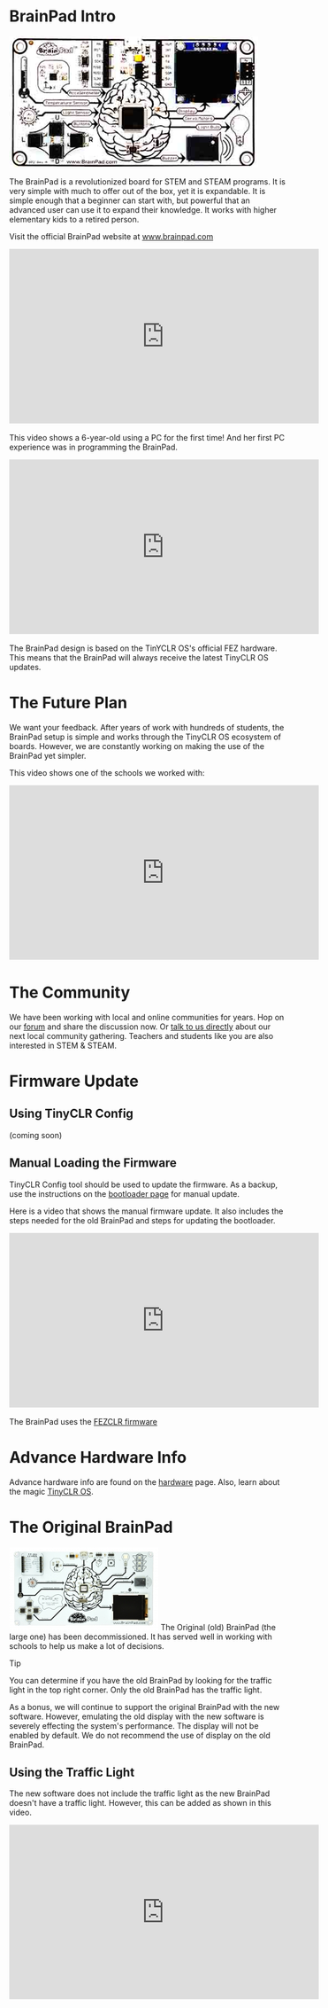 # BrainPad Intro
![BrainPad](../hardware/products/images/brainpad.jpg) 

The BrainPad is a revolutionized board for STEM and STEAM programs. It is very simple with much to offer out of the box, yet it is expandable. It is simple enough that a beginner can start with, but powerful that an advanced user can use it to expand their knowledge. It works with higher elementary kids to a retired person.

Visit the official BrainPad website at www.brainpad.com

<iframe width="560" height="315" src="https://www.youtube.com/embed/EKK_CfSFAHc" frameborder="0" allowfullscreen></iframe>

This video shows a 6-year-old using a PC for the first time! And her first PC experience was in programming the BrainPad.

<iframe width="560" height="315" src="https://www.youtube.com/embed/vCylsiJp4U8" frameborder="0" allowfullscreen></iframe>

The BrainPad design is based on the TinYCLR OS's official FEZ hardware. This means that the BrainPad will always receive the latest TinyCLR OS updates.

# The Future Plan
We want your feedback. After years of work with hundreds of students, the BrainPad setup is simple and works through the TinyCLR OS ecosystem of boards. However, we are constantly working on making the use of the BrainPad yet simpler.

This video shows one of the schools we worked with:

<iframe width="560" height="315" src="https://www.youtube.com/embed/U8yOwRuEiKE" frameborder="0" allowfullscreen></iframe>

# The Community
We have been working with local and online communities for years. Hop on our [forum](https://forums.ghielectronics.com/c/brainpad) and share the discussion now. Or [talk to us directly](http://brainpad.com/contact-us/) about our next local community gathering. Teachers and students like you are also interested in STEM & STEAM.

# Firmware Update

## Using TinyCLR Config
(coming soon)

## Manual Loading the Firmware
TinyCLR Config tool should be used to update the firmware. As a backup, use the instructions on the [bootloader page](../hardware/loaders/bootloader.md) for manual update.

Here is a video that shows the manual firmware update. It also includes the steps needed for the old BrainPad and steps for updating the bootloader.

<iframe width="560" height="315" src="https://www.youtube.com/embed/dLlGMwuNZcc" frameborder="0" allowfullscreen></iframe>

 The BrainPad uses the [FEZCLR firmware](../tinyclr/downloads.md#fezclr)

# Advance Hardware Info
Advance hardware info are found on the [hardware](../hardware/products/brainpad.md) page. Also, learn about the magic [TinyCLR OS](../tinyclr/intro.md). 

# The Original BrainPad
![BrainPad](../hardware/products/images/original-brainpad.jpg) 
The Original (old) BrainPad (the large one) has been decommissioned. It has served well in working with schools to help us make a lot of decisions. 

> [!Tip]
> You can determine if you have the old BrainPad by looking for the traffic light in the top right corner. Only the old BrainPad has the traffic light.

As a bonus, we will continue to support the original BrainPad with the new software. However, emulating the old display with the new software is severely effecting the system's performance. The display will not be enabled by default. We do not recommend the use of display on the old BrainPad.

## Using the Traffic Light
The new software does not include the traffic light as the new BrainPad doesn't have a traffic light. However, this can be added as shown in this video.

<iframe width="560" height="315" src="https://www.youtube.com/embed/Od7bU2rR5Vg" frameborder="0" allowfullscreen></iframe>


